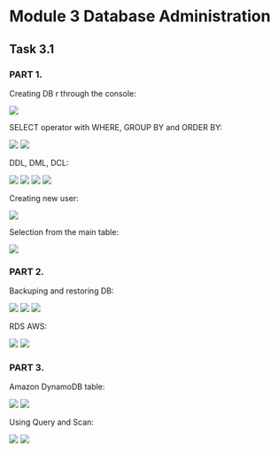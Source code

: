 # Module 3 Database Administration

## Task 3.1

### PART 1. 

Creating DB r through the console:

<img src="https://github.com/Yuliia-Sadoma/DevOps_online_Kyiv_2020Q42021Q1/blob/main/m3/task3.1/screenshots/6.PNG?raw=true">

SELECT operator with WHERE, GROUP BY and ORDER BY:

<img src="https://github.com/Yuliia-Sadoma/DevOps_online_Kyiv_2020Q42021Q1/blob/main/m3/task3.1/screenshots/7.PNG?raw=true">

<img src="https://github.com/Yuliia-Sadoma/DevOps_online_Kyiv_2020Q42021Q1/blob/main/m3/task3.1/screenshots/8.PNG?raw=true">

 DDL, DML, DCL:
 
 <img src="https://github.com/Yuliia-Sadoma/DevOps_online_Kyiv_2020Q42021Q1/blob/main/m3/task3.1/screenshots/9.PNG?raw=true">

<img src="https://github.com/Yuliia-Sadoma/DevOps_online_Kyiv_2020Q42021Q1/blob/main/m3/task3.1/screenshots/10.PNG?raw=true">

<img src="https://github.com/Yuliia-Sadoma/DevOps_online_Kyiv_2020Q42021Q1/blob/main/m3/task3.1/screenshots/11.PNG?raw=true">

<img src="https://github.com/Yuliia-Sadoma/DevOps_online_Kyiv_2020Q42021Q1/blob/main/m3/task3.1/screenshots/12.PNG?raw=true">

Creating new user:

<img src="https://github.com/Yuliia-Sadoma/DevOps_online_Kyiv_2020Q42021Q1/blob/main/m3/task3.1/screenshots/13.PNG?raw=true">

Selection from the main table:

<img src="https://github.com/Yuliia-Sadoma/DevOps_online_Kyiv_2020Q42021Q1/blob/main/m3/task3.1/screenshots/14.PNG?raw=true">

### PART 2. 

Backuping and restoring DB:

<img src="https://github.com/Yuliia-Sadoma/DevOps_online_Kyiv_2020Q42021Q1/blob/main/m3/task3.1/screenshots/15.PNG?raw=true">

<img src="https://github.com/Yuliia-Sadoma/DevOps_online_Kyiv_2020Q42021Q1/blob/main/m3/task3.1/screenshots/16.PNG?raw=true">

<img src="https://github.com/Yuliia-Sadoma/DevOps_online_Kyiv_2020Q42021Q1/blob/main/m3/task3.1/screenshots/17.PNG?raw=true">

RDS AWS:

<img src="https://github.com/Yuliia-Sadoma/DevOps_online_Kyiv_2020Q42021Q1/blob/main/m3/task3.1/screenshots/18.PNG?raw=true">

<img src="https://github.com/Yuliia-Sadoma/DevOps_online_Kyiv_2020Q42021Q1/blob/main/m3/task3.1/screenshots/19.PNG?raw=true">

### PART 3. 

Amazon DynamoDB table:

<img src="https://github.com/Yuliia-Sadoma/DevOps_online_Kyiv_2020Q42021Q1/blob/main/m3/task3.1/screenshots/1.PNG?raw=true">

<img src="https://github.com/Yuliia-Sadoma/DevOps_online_Kyiv_2020Q42021Q1/blob/main/m3/task3.1/screenshots/2.PNG?raw=true">

Using Query and Scan:

<img src="https://github.com/Yuliia-Sadoma/DevOps_online_Kyiv_2020Q42021Q1/blob/main/m3/task3.1/screenshots/3.PNG?raw=true">

<img src="https://github.com/Yuliia-Sadoma/DevOps_online_Kyiv_2020Q42021Q1/blob/main/m3/task3.1/screenshots/4.PNG?raw=true">
